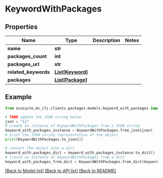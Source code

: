 # KeywordWithPackages


## Properties

Name | Type | Description | Notes
------------ | ------------- | ------------- | -------------
**name** | **str** |  | 
**packages_count** | **int** |  | 
**packages_url** | **str** |  | 
**related_keywords** | [**List[Keyword]**](Keyword.md) |  | 
**packages** | [**List[Package]**](Package.md) |  | 

## Example

```python
from ecosyste_ms_cli.clients.packages.models.keyword_with_packages import KeywordWithPackages

# TODO update the JSON string below
json = "{}"
# create an instance of KeywordWithPackages from a JSON string
keyword_with_packages_instance = KeywordWithPackages.from_json(json)
# print the JSON string representation of the object
print(KeywordWithPackages.to_json())

# convert the object into a dict
keyword_with_packages_dict = keyword_with_packages_instance.to_dict()
# create an instance of KeywordWithPackages from a dict
keyword_with_packages_from_dict = KeywordWithPackages.from_dict(keyword_with_packages_dict)
```
[[Back to Model list]](../README.md#documentation-for-models) [[Back to API list]](../README.md#documentation-for-api-endpoints) [[Back to README]](../README.md)


